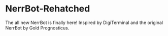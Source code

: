 # NerrBot-Rehatched
The all new NerrBot is finally here! Inspired by DigiTerminal and the original NerrBot by Gold Prognosticus.
